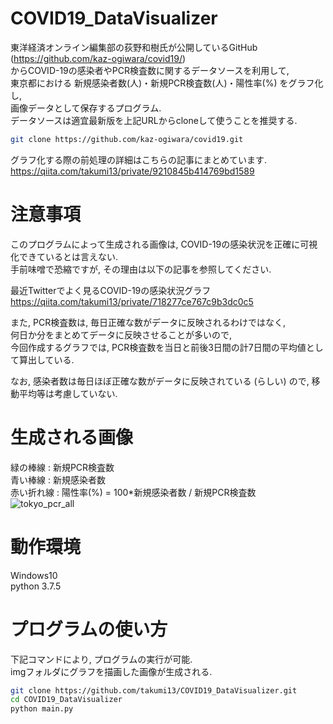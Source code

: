 # COVID19_DataVisualizer

東洋経済オンライン編集部の荻野和樹氏が公開しているGitHub  
(https://github.com/kaz-ogiwara/covid19/)  
からCOVID-19の感染者やPCR検査数に関するデータソースを利用して,  
東京都における 新規感染者数(人)・新規PCR検査数(人)・陽性率(%) をグラフ化し,   
画像データとして保存するプログラム.  
データソースは適宜最新版を上記URLからcloneして使うことを推奨する.

```bash
git clone https://github.com/kaz-ogiwara/covid19.git
```

グラフ化する際の前処理の詳細はこちらの記事にまとめています.
https://qiita.com/takumi13/private/9210845b414769bd1589

# 注意事項
このプログラムによって生成される画像は, COVID-19の感染状況を正確に可視化できているとは言えない.  
手前味噌で恐縮ですが, その理由は以下の記事を参照してください.

最近Twitterでよく見るCOVID-19の感染状況グラフ  
https://qiita.com/takumi13/private/718277ce767c9b3dc0c5

また, PCR検査数は, 毎日正確な数がデータに反映されるわけではなく,   
何日か分をまとめてデータに反映させることが多いので,  
今回作成するグラフでは, PCR検査数を当日と前後3日間の計7日間の平均値として算出している.  

なお, 感染者数は毎日ほぼ正確な数がデータに反映されている (らしい) ので, 移動平均等は考慮していない.  

# 生成される画像
緑の棒線 : 新規PCR検査数  
青い棒線 : 新規感染者数  
赤い折れ線 : 陽性率(%) = 100*新規感染者数 / 新規PCR検査数  
![tokyo_pcr_all](https://user-images.githubusercontent.com/38643137/87846203-258b5b80-c909-11ea-82d5-63bd134d65b8.png)

# 動作環境
Windows10  
python 3.7.5  
 
# プログラムの使い方

下記コマンドにより, プログラムの実行が可能.  
imgフォルダにグラフを描画した画像が生成される.
 
```bash
git clone https://github.com/takumi13/COVID19_DataVisualizer.git
cd COVID19_DataVisualizer
python main.py
```

